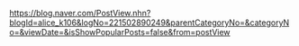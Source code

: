 https://blog.naver.com/PostView.nhn?blogId=alice_k106&logNo=221502890249&parentCategoryNo=&categoryNo=&viewDate=&isShowPopularPosts=false&from=postView
